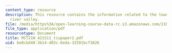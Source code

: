 ```yaml
---
content_type: resource
description: This resource contains the information related to the towns of the swift
  river valley.
file: /media/https%3A/open-learning-course-data-rc.s3.amazonaws.com/21h-421-introduction-to-environmental-history-spring-2011/be8cbd403b14d03c6eda32591bcf3826_MIT21H_421S11_tiupaper2.pdf
file_type: application/pdf
resourcetype: Document
title: MIT21H_421S11_tiupaper2.pdf
uid: be8cbd40-3b14-d03c-6eda-32591bcf3826
---
```

